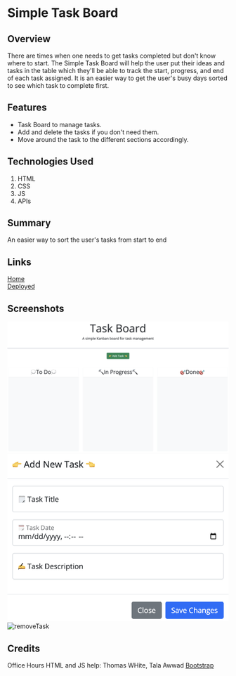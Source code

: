 # Simple Task Board

## Overview
There are times when one needs to get tasks completed but don't know where to start.
The Simple Task Board will help the user put their ideas and tasks in the table which
they'll be able to track the start, progress, and end of each task assigned.
It is an easier way to get the user's busy days sorted to see which task to complete first.

## Features
* Task Board to manage tasks.
* Add and delete the tasks if you don't need them.
* Move around the task to the different sections accordingly.
## Technologies Used
1. HTML
2. CSS
3. JS
4. APIs

## Summary
An easier way to sort the user's tasks from start to end

## Links
[Home](https://github.com/san1718/mc05_Third-PartyAPIs)
<br />
[Deployed](https://san1718.github.io/mc05_Third-PartyAPIs/)

## Screenshots
<img width="1000" alt="Homepage" src="https://github.com/san1718/mc05-Simple_Task_Board/blob/main/assets/images/Home.png">
<img width="1000" alt="addTask" src="https://github.com/san1718/mc05-Simple_Task_Board/blob/main/assets/images/NewTask.png">
<img width="1000" alt="removeTask" src="">

## Credits
Office Hours
HTML and JS help: Thomas WHite, Tala Awwad
[Bootstrap](https://getbootstrap.com/)
